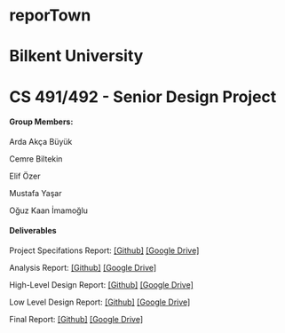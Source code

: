 # reporTown
# Bilkent University
# CS 491/492 - Senior Design Project



#### Group Members:

Arda Akça Büyük

Cemre Biltekin

Elif Özer

Mustafa Yaşar

Oğuz Kaan İmamoğlu


#### Deliverables

Project Specifations Report: [[Github]](https://github.com/OguzKaanImamoglu/reporTown/raw/main/Project%20Specification.pdf)  [[Google Drive]](https://drive.google.com/file/d/1gb9UJBN1W5mp5j9wrDxexu0qqcjGX7V9/view?usp=sharing)

Analysis Report: [[Github]](https://github.com/OguzKaanImamoglu/reporTown/raw/main/Analysis%20Report.pdf)  [[Google Drive]](https://drive.google.com/file/d/16_6JokcS5SxrxK_HjkFH7sBmj7CnGE2X/view?usp=sharing)

High-Level Design Report: [[Github]](https://github.com/OguzKaanImamoglu/reporTown/raw/main/Reports/High_Level_Design_Report_reportown.pdf)  [[Google Drive]](https://drive.google.com/file/d/16DX3wNt-pqgtAA4sPdDUwumO0GErcOBY/view?usp=sharing)

Low Level Design Report: [[Github]](https://github.com/OguzKaanImamoglu/reporTown/blob/main/Reports/CS492-reporTown-Low_Level_Design_Report.pdf) [[Google Drive]](https://drive.google.com/file/d/1VgH0cI8foiUymX_JaykBhLeOF8FS-Qpi/view?usp=sharing)

Final Report: [[Github]](https://github.com/ardaakcabuyuk/reporTown/blob/backend_dev/Reports/reporTown_Final_Report.pdf) [[Google Drive]](https://docs.google.com/document/d/15C63yGtycDqWDKei9yQfLyUUZZ6lTKQTXaKap0DGds4/edit#)


